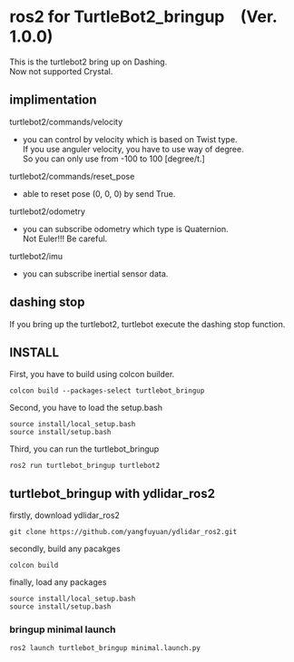 # ros2 for TurtleBot2_bringup　(Ver. 1.0.0)
This is the turtlebot2 bring up on Dashing.  
Now not supported Crystal.  

## implimentation
turtlebot2/commands/velocity  
 - you can control by velocity which is based on Twist type.  
 If you use anguler velocity, you have to use way of degree.  
 So you can only use from -100 to 100 \[degree/t.\]
 
turtlebot2/commands/reset_pose  
 - able to reset pose (0, 0, 0) by send True.  
 
turtlebot2/odometry  
 - you can subscribe odometry which type is Quaternion.  
 Not Euler!!! Be careful.  
 
turtlebot2/imu  
 - you can subscribe inertial sensor data.
 
## dashing stop
 If you bring up the turtlebot2, turtlebot execute the dashing stop function.

## INSTALL
 First, you have to build using colcon builder.

 ```
 colcon build --packages-select turtlebot_bringup
 ```

 Second, you have to load the setup.bash

 ```
 source install/local_setup.bash
 source install/setup.bash
 ```

 Third, you can run the turtlebot_bringup

 ```
 ros2 run turtlebot_bringup turtlebot2
 ```

## turtlebot_bringup with ydlidar_ros2
 firstly, download ydlidar_ros2
 ```
 git clone https://github.com/yangfuyuan/ydlidar_ros2.git
 ```

 secondly, build any pacakges
 ```
 colcon build
 ```
 
 finally, load any packages
 ```
 source install/local_setup.bash
 source install/setup.bash
 ```

### bringup minimal launch
 ```
 ros2 launch turtlebot_bringup minimal.launch.py
 ```

